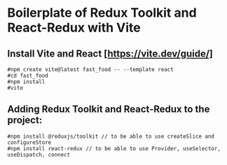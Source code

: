 # Boilerplate of Redux Toolkit and React-Redux with Vite 

## Install Vite and React [https://vite.dev/guide/]

    #npm create vite@latest fast_food -- --template react
    #cd fast_food
    #npm install
    #vite

## Adding Redux Toolkit and React-Redux to the project:
    #npm install @reduxjs/toolkit // to be able to use createSlice and configureStore
    #npm install react-redux // to be able to use Provider, useSelector, useDispatch, connect









